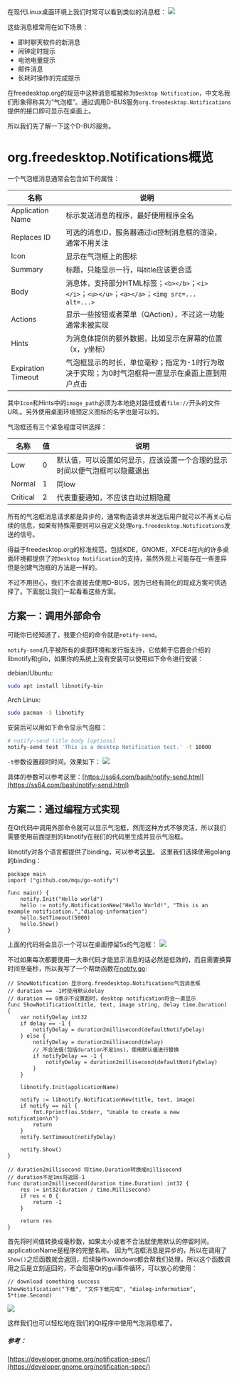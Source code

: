 在现代Linux桌面环境上我们时常可以看到类似的消息框：
![](https://img2018.cnblogs.com/blog/1434464/201812/1434464-20181215163535817-1261534336.png)

这些消息框常用在如下场景：
- 即时聊天软件的新消息
- 闹钟定时提示
- 电池电量提示
- 邮件消息
- 长耗时操作的完成提示

在freedesktop.org的规范中这种消息框被称为`Desktop Notification`，中文名我们形象得称其为“气泡框”。通过调用D-BUS服务`org.freedesktop.Notifications`提供的接口即可显示在桌面上。

所以我们先了解一下这个D-BUS服务。

# org.freedesktop.Notifications概览
一个气泡框消息通常会包含如下的属性：

| 名称 | 说明 |
| ------ | ------ |
| Application Name | 标示发送消息的程序，最好使用程序全名 |
| Replaces ID | 可选的消息ID，服务器通过id控制消息框的渲染，通常不用关注 |
| Icon | 显示在气泡框上的图标 |
| Summary | 标题，只能显示一行，叫title应该更合适 |
| Body | 消息体，支持部分HTML标签；`<b></b>`；`<i></i>`；`<u></u>`；`<a></a>`；`<img src=... alt=...>` |
| Actions | 显示一些按钮或者菜单（QAction），不过这一功能通常未被实现|
| Hints | 为消息体提供的额外数据，比如显示在屏幕的位置（x，y坐标）|
| Expiration Timeout | 气泡框显示的时长，单位毫秒；指定为-1时行为取决于实现；为0时气泡框将一直显示在桌面上直到用户点击 |

其中`Icon`和Hints中的`image_path`必须为本地绝对路径或者`file://`开头的文件URL。另外使用桌面环境预定义图标的名字也是可以的。

气泡框还有三个紧急程度可供选择：

| 名称 | 值 | 说明 |
| ------ | ------ | ------ |
| Low | 0 | 默认值，可以设置如何显示，应该设置一个合理的显示时间以便气泡框可以隐藏退出 |
| Normal | 1 | 同low |
| Critical | 2 | 代表重要通知，不应该自动过期隐藏 |

所有的气泡框消息请求都是异步的，通常构造请求并发送后用户就可以不再关心后续的信息，如果有特殊需要则可以自定义处理`org.freedesktop.Notifications`发送的信号。

得益于freedesktop.org的标准规范，包括KDE，GNOME，XFCE4在内的许多桌面环境都提供了对`Desktop Notification`的支持，虽然外观上可能存在一些差异但是创建气泡框的方法是一样的。

不过不用担心，我们不会直接去使用D-BUS，因为已经有简化的现成方案可供选择了。下面就让我们一起看看这些方案。

## 方案一：调用外部命令
可能你已经知道了，我要介绍的命令就是`notify-send`。

`notify-send`几乎被所有的桌面环境和发行版支持，它依赖于后面会介绍的libnotify和glib，如果你的系统上没有安装可以使用如下命令进行安装：

debian/Ubuntu:
```bash
sudo apt install libnotify-bin
```
Arch Linux:
```bash
sudo pacman -S libnotify
```

安装后可以用如下命令显示气泡框：
```bash
# notify-send title body [options]
notify-send test 'This is a desktop Notification test.' -t 10000
```
`-t`参数设置超时时间。效果如下：
![](https://img2018.cnblogs.com/blog/1434464/201812/1434464-20181215184434038-122735348.png)

具体的参数可以参考这里：[https://ss64.com/bash/notify-send.html](https://ss64.com/bash/notify-send.html)

## 方案二：通过编程方式实现
在Qt代码中调用外部命令就可以显示气泡框，然而这种方式不够灵活，所以我们需要使用前面提到的libnotify在我们的代码里生成并显示气泡框。

libnotify对各个语言都提供了binding，可以参考[这里](https://wiki.archlinux.org/index.php/Desktop_notifications#Usage_in_programming)。
这里我们选择使用golang的binding：
```golang
package main
import ("github.com/mqu/go-notify")

func main() {
	notify.Init("Hello world")
	hello := notify.NotificationNew("Hello World!", "This is an example notification.","dialog-information")
	hello.SetTimeout(5000)
	hello.Show()
}
```
上面的代码将会显示一个可以在桌面停留5s的气泡框：
![](https://img2018.cnblogs.com/blog/1434464/201812/1434464-20181215185931811-1817889834.png)

不过如果每次都要使用一大串代码才能显示消息的话必然是低效的，而且需要换算时间至毫秒，所以我写了一个帮助函数在[notify.go](https://github.com/apocelipes/schannel-qt5/blob/master/widgets/notify.go):
```golang
// ShowNotification 显示org.freedesktop.Notifications气泡消息框
// duration == -1时使用默认delay
// duration == 0表示不设置超时，desktop notification将会一直显示
func ShowNotification(title, text, image string, delay time.Duration) {
	var notifyDelay int32
	if delay == -1 {
		notifyDelay = duration2millisecond(defaultNotifyDelay)
	} else {
		notifyDelay = duration2millisecond(delay)
		// 不合法值(包括duration不足1ms)，使用默认值进行替换
		if notifyDelay == -1 {
			notifyDelay = duration2millisecond(defaultNotifyDelay)
		}
	}

	libnotify.Init(applicationName)

	notify := libnotify.NotificationNew(title, text, image)
	if notify == nil {
		fmt.Fprintf(os.Stderr, "Unable to create a new notification\n")
		return
	}
	notify.SetTimeout(notifyDelay)

	notify.Show()
}

// duration2millisecond 将time.Duration转换成millisecond
// duration不足1ms将返回-1
func duration2millisecond(duration time.Duration) int32 {
	res := int32(duration / time.Millisecond)
	if res < 0 {
		return -1
	}

	return res
}
```
首先将时间值转换成毫秒数，如果太小或者不合法就使用默认的停留时间。applicationName是程序的完整名称。
因为气泡框消息是异步的，所以在调用了`Show()`之后函数就会返回，后续操作xwindows都会帮我们处理，所以这个函数调用之后是立刻返回的，不会阻塞Qt的gui事件循环，可以放心的使用：
```golang
// download something success
ShowNotification("下载", "文件下载完成", "dialog-information", 5*time.Second)
```
![](https://img2018.cnblogs.com/blog/1434464/201812/1434464-20181215192122168-692595493.png)

这样我们也可以轻松地在我们的Qt程序中使用气泡消息框了。

##### 参考：
[https://developer.gnome.org/notification-spec/](https://developer.gnome.org/notification-spec/)
